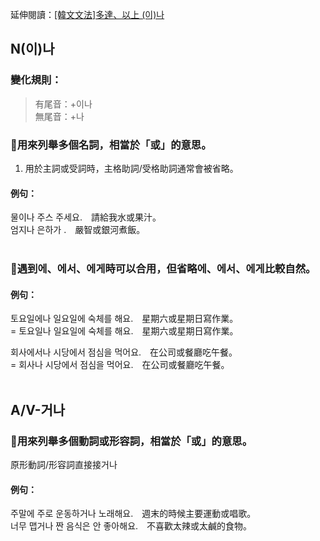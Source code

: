<span class="small">延伸閱讀：<a href="/blog/post/13">[韓文文法]多達、以上 (이)나</a></span>

## N(이)나

### 變化規則：
> 有尾音：+이나<br>
> 無尾音：+나<br>

### 📌用來列舉多個名詞，相當於「或」的意思。
1. 用於主詞或受詞時，主格助詞/受格助詞通常會被省略。

#### 例句：
물<font class="highlight">이나</font> 주스 주세요.　請給我水或果汁。<br>
엄지<font class="highlight">나</font> 은하가 .　嚴智或銀河煮飯。<br><br>


### 📌遇到에、에서、에게時可以合用，但省略에、에서、에게比較自然。

#### 例句：
토요일<font class="highlight">에나</font> 일요일에 숙체를 해요.　星期六或星期日寫作業。<br>
= 토요일<font class="highlight">나</font> 일요일에 숙체를 해요.　星期六或星期日寫作業。<br>

회사<font class="highlight">에서나</font> 시당에서 점심을 먹어요.　在公司或餐廳吃午餐。<br>
= 회사<font class="highlight">나</font> 시당에서 점심을 먹어요.　在公司或餐廳吃午餐。<br><br>


## A/V-거나

### 📌用來列舉多個動詞或形容詞，相當於「或」的意思。
原形動詞/形容詞直接接거나

#### 例句：
주말에 주로 운동하<font class="highlight">거나</font> 노래해요.　週末的時候主要運動或唱歌。<br>
너무 맵<font class="highlight">거나</font> 짠 음식은 안 좋아해요.　不喜歡太辣或太鹹的食物。<br>

